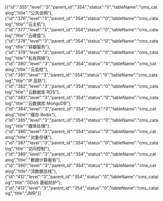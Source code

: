 [{"id":"355","level":"3","parent_id":"354","status":"0","tableName":"cms_catalog","title":"公共说明"},{"id":"376","level":"3","parent_id":"354","status":"0","tableName":"cms_catalog","title":"云主机"},{"id":"377","level":"3","parent_id":"354","status":"0","tableName":"cms_catalog","title":"云硬盘"},{"id":"378","level":"3","parent_id":"354","status":"0","tableName":"cms_catalog","title":"容器服务"},{"id":"379","level":"3","parent_id":"354","status":"0","tableName":"cms_catalog","title":"私有网络"},{"id":"380","level":"3","parent_id":"354","status":"0","tableName":"cms_catalog","title":"云监控"},{"id":"381","level":"3","parent_id":"354","status":"0","tableName":"cms_catalog","title":"IP 高防"},{"id":"382","level":"3","parent_id":"354","status":"0","tableName":"cms_catalog","title":"云数据库 RDS"},{"id":"383","level":"3","parent_id":"354","status":"0","tableName":"cms_catalog","title":"云数据库 MongoDB"},{"id":"384","level":"3","parent_id":"354","status":"0","tableName":"cms_catalog","title":"缓存 Redis"},{"id":"385","level":"3","parent_id":"354","status":"0","tableName":"cms_catalog","title":"媒体处理"},{"id":"386","level":"3","parent_id":"354","status":"0","tableName":"cms_catalog","title":"对象存储"},{"id":"387","level":"3","parent_id":"354","status":"0","tableName":"cms_catalog","title":"访问控制"},{"id":"389","level":"3","parent_id":"354","status":"0","tableName":"cms_catalog","title":"数据计算服务"},{"id":"390","level":"3","parent_id":"354","status":"0","tableName":"cms_catalog","title":"流数据总线"},{"id":"412","level":"3","parent_id":"354","status":"0","tableName":"cms_catalog","title":"DDoS 基础防护"},{"id":"413","level":"3","parent_id":"354","status":"0","tableName":"cms_catalog","title":"JMR"}]